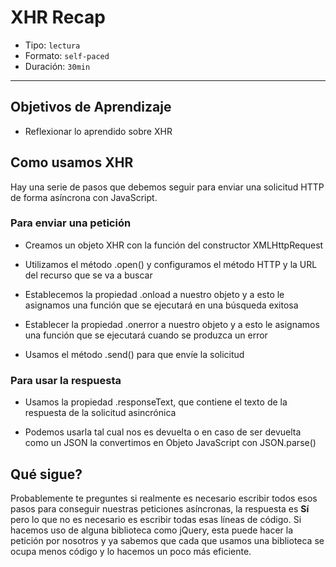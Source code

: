 # XHR Recap

- Tipo: `lectura`
- Formato: `self-paced`
- Duración: `30min`

***

## Objetivos de Aprendizaje

- Reflexionar lo aprendido sobre XHR

## Como usamos XHR

Hay una serie de pasos que debemos seguir para enviar una solicitud HTTP
de forma asíncrona con JavaScript.

### Para enviar una petición

- Creamos un objeto XHR con la función del constructor XMLHttpRequest

- Utilizamos el método .open() y configuramos el método HTTP y la URL
  del recurso que se va a buscar

- Establecemos la propiedad .onload a nuestro objeto y a esto le asignamos
  una función que se ejecutará en una búsqueda exitosa

- Establecer la propiedad .onerror a nuestro objeto y a esto le asignamos una
  función que se ejecutará cuando se produzca un error

- Usamos el método .send() para que envíe la solicitud

### Para usar la respuesta

- Usamos la propiedad .responseText, que contiene el texto de la respuesta de
  la solicitud asincrónica

- Podemos usarla tal cual nos es devuelta o en caso de ser devuelta como un JSON
  la convertimos en Objeto JavaScript con JSON.parse()

## Qué sigue?

Probablemente te preguntes si realmente es necesario escribir todos esos pasos
para conseguir nuestras peticiones asíncronas, la respuesta es **Sí** pero lo
que no es necesario es escribir todas esas líneas de código. Si hacemos uso de
alguna biblioteca como jQuery, esta puede hacer la petición por nosotros y ya
sabemos que cada que usamos una biblioteca se ocupa menos código y lo hacemos
un poco más eficiente.
